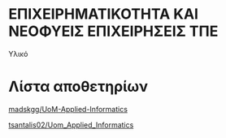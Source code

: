 # ΕΠΙΧΕΙΡΗΜΑΤΙΚΟΤΗΤΑ ΚΑΙ ΝΕΟΦΥΕΙΣ ΕΠΙΧΕΙΡΗΣΕΙΣ ΤΠΕ

Υλικό

# Λίστα αποθετηρίων

[madskgg/UoM-Applied-Informatics](https://github.com/madskgg/UoM-Applied-Informatics/tree/main/Semester6/Entrepreneurship%20And%20Ict%20Startups)

[tsantalis02/Uom_Applied_Informatics](https://github.com/tsantalis02/Uom_Applied_Informatics/tree/main/Semester_06/Digital_Enterpreneurship)

